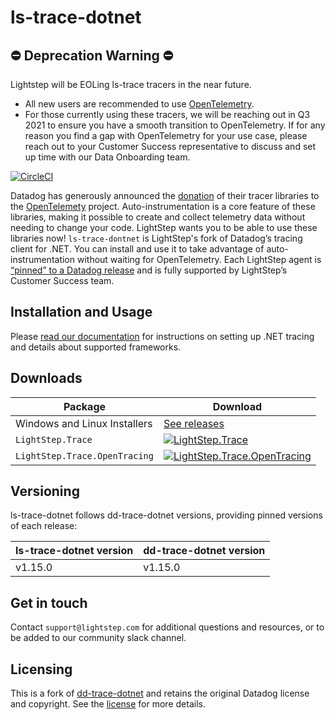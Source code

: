 # ls-trace-dotnet

## ⛔️ Deprecation Warning ⛔️
Lightstep will be EOLing ls-trace tracers in the near future.
* All new users are recommended to use [OpenTelemetry](https://github.com/open-telemetry/opentelemetry-dotnet).
* For those currently using these tracers, we will be reaching out in Q3 2021 to ensure you have a smooth transition to OpenTelemetry. If for any reason you find a gap with OpenTelemetry for your use case, please reach out to your Customer Success representative to discuss and set up time with our Data Onboarding team.

[![CircleCI](https://circleci.com/gh/lightstep/ls-trace-dotnet/tree/master.svg?style=svg)](https://circleci.com/gh/lightstep/ls-trace-dotnet/tree/master)

Datadog has generously announced the [donation](https://www.datadoghq.com/blog/opentelemetry-instrumentation) of their tracer libraries to the [OpenTelemety](https://opentelemetry.io/) project. Auto-instrumentation is a core feature of these libraries, making it possible to create and collect telemetry data without needing to change your code. LightStep wants you to be able to use these libraries now! `ls-trace-dontnet` is LightStep's fork of Datadog’s tracing client for .NET. You can install and use it to take advantage of auto-instrumentation without waiting for OpenTelemetry. Each LightStep agent is [“pinned” to a Datadog release](#versioning) and is fully supported by LightStep’s Customer Success team.

## Installation and Usage

Please [read our documentation](https://docs.lightstep.com/docs/net-auto-instrumentation) for instructions on setting up .NET tracing and details about supported frameworks.

## Downloads

Package|Download
-|-
Windows and Linux Installers|[See releases](https://github.com/LightStep/ls-trace-dotnet/releases)
`LightStep.Trace`|[![LightStep.Trace](https://img.shields.io/nuget/vpre/LightStep.Trace.svg)](https://www.nuget.org/packages/LightStep.Trace)
`LightStep.Trace.OpenTracing`|[![LightStep.Trace.OpenTracing](https://img.shields.io/nuget/vpre/LightStep.Trace.OpenTracing.svg)](https://www.nuget.org/packages/LightStep.Trace.OpenTracing)

## Versioning

ls-trace-dotnet follows dd-trace-dotnet versions, providing pinned versions of each release:

| ls-trace-dotnet version | dd-trace-dotnet version |
|-------------------------|-------------------------|
| v1.15.0                 | v1.15.0                 |

## Get in touch

Contact `support@lightstep.com` for additional questions and resources, or to be added to our community slack channel.

## Licensing

This is a fork of [dd-trace-dotnet](https://github.com/DataDog/dd-trace-dotnet) and retains the original Datadog license and copyright. See the [license](https://github.com/lightstep/ls-trace-dotnet/blob/master/LICENSE) for more details.
